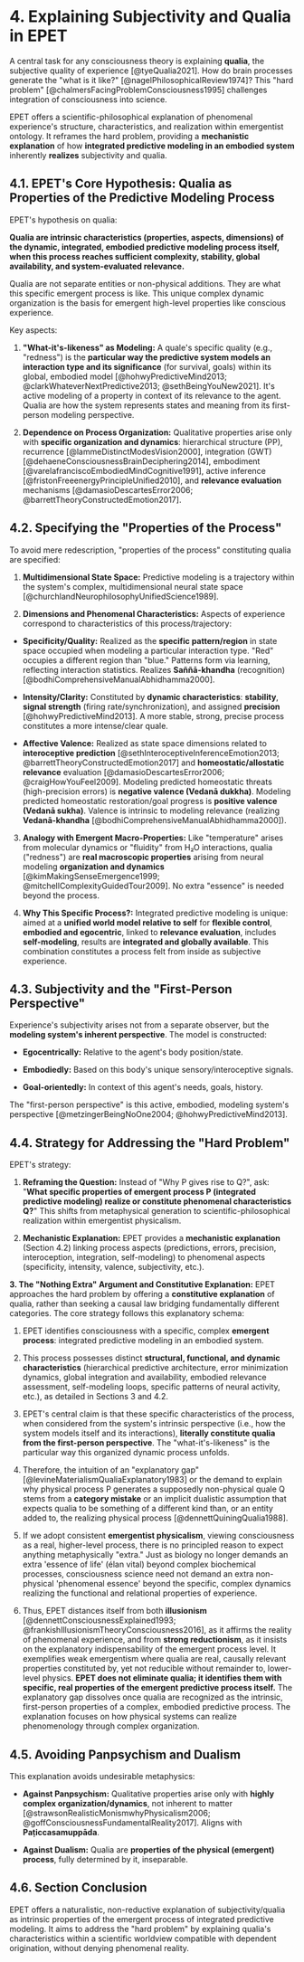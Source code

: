 
# 4. Explaining Subjectivity and Qualia in EPET

A central task for any consciousness theory is explaining **qualia**, the subjective quality of experience [@tyeQualia2021]. How do brain processes generate the "what is it like?" [@nagelPhilosophicalReview1974]? This "hard problem" [@chalmersFacingProblemConsciousness1995] challenges integration of consciousness into science.

EPET offers a scientific-philosophical explanation of phenomenal experience's structure, characteristics, and realization within emergentist ontology. It reframes the hard problem, providing a **mechanistic explanation** of how **integrated predictive modeling in an embodied system** inherently **realizes** subjectivity and qualia.


## 4.1. EPET's Core Hypothesis: Qualia as Properties of the Predictive Modeling Process

EPET's hypothesis on qualia:

**Qualia are intrinsic characteristics (properties, aspects, dimensions) of the dynamic, integrated, embodied predictive modeling process itself, when this process reaches sufficient complexity, stability, global availability, and system-evaluated relevance.**

Qualia are not separate entities or non-physical additions. They are what this specific emergent process is like. This unique complex dynamic organization is the basis for emergent high-level properties like conscious experience.

Key aspects:

1.  **"What-it's-likeness" as Modeling:** A quale's specific quality (e.g., "redness") is the **particular way the predictive system models an interaction type and its significance** (for survival, goals) within its global, embodied model [@hohwyPredictiveMind2013; @clarkWhateverNextPredictive2013; @sethBeingYouNew2021]. It's active modeling of a property in context of its relevance to the agent. Qualia are how the system represents states and meaning from its first-person modeling perspective.

2.  **Dependence on Process Organization:** Qualitative properties arise only with **specific organization and dynamics**: hierarchical structure (PP), recurrence [@lammeDistinctModesVision2000], integration (GWT) [@dehaeneConsciousnessBrainDeciphering2014], embodiment [@varelafranciscoEmbodiedMindCognitive1991], active inference [@fristonFreeenergyPrincipleUnified2010], and **relevance evaluation** mechanisms [@damasioDescartesError2006; @barrettTheoryConstructedEmotion2017].


## 4.2. Specifying the "Properties of the Process"

To avoid mere redescription, "properties of the process" constituting qualia are specified:

1.  **Multidimensional State Space:** Predictive modeling is a trajectory within the system's complex, multidimensional neural state space [@churchlandNeurophilosophyUnifiedScience1989].

2.  **Dimensions and Phenomenal Characteristics:** Aspects of experience correspond to characteristics of this process/trajectory:

-  **Specificity/Quality:** Realized as the **specific pattern/region** in state space occupied when modeling a particular interaction type. "Red" occupies a different region than "blue." Patterns form via learning, reflecting interaction statistics. Realizes **Saññā-khandha** (recognition) [@bodhiComprehensiveManualAbhidhamma2000].

-  **Intensity/Clarity:** Constituted by **dynamic characteristics**: **stability**, **signal strength** (firing rate/synchronization), and assigned **precision** [@hohwyPredictiveMind2013]. A more stable, strong, precise process constitutes a more intense/clear quale.

-  **Affective Valence:** Realized as state space dimensions related to **interoceptive prediction** [@sethInteroceptiveInferenceEmotion2013; @barrettTheoryConstructedEmotion2017] and **homeostatic/allostatic relevance** evaluation [@damasioDescartesError2006; @craigHowYouFeel2009]. Modeling predicted homeostatic threats (high-precision errors) is **negative valence (Vedanā dukkha)**. Modeling predicted homeostatic restoration/goal progress is **positive valence (Vedanā sukha)**. Valence is intrinsic to modeling relevance (realizing **Vedanā-khandha** [@bodhiComprehensiveManualAbhidhamma2000]).

3.  **Analogy with Emergent Macro-Properties:** Like "temperature" arises from molecular dynamics or "fluidity" from H₂O interactions, qualia ("redness") are **real macroscopic properties** arising from neural modeling **organization and dynamics** [@kimMakingSenseEmergence1999; @mitchellComplexityGuidedTour2009]. No extra "essence" is needed beyond the process.

4.  **Why This Specific Process?:** Integrated predictive modeling is unique: aimed at a **unified world model relative to self** for **flexible control**, **embodied and egocentric**, linked to **relevance evaluation**, includes **self-modeling**, results are **integrated and globally available**. This combination constitutes a process felt from inside as subjective experience.


## 4.3. Subjectivity and the "First-Person Perspective"

Experience's subjectivity arises not from a separate observer, but the **modeling system's inherent perspective**. The model is constructed:

-  **Egocentrically:** Relative to the agent's body position/state.

-  **Embodiedly:** Based on this body's unique sensory/interoceptive signals.

-  **Goal-orientedly:** In context of this agent's needs, goals, history.

The "first-person perspective" is this active, embodied, modeling system's perspective [@metzingerBeingNoOne2004; @hohwyPredictiveMind2013].


## 4.4. Strategy for Addressing the "Hard Problem"

EPET's strategy:

1.  **Reframing the Question:** Instead of "Why P gives rise to Q?", ask: "**What specific properties of emergent process P (integrated predictive modeling) realize or constitute phenomenal characteristics Q?**" This shifts from metaphysical generation to scientific-philosophical realization within emergentist physicalism.

2.  **Mechanistic Explanation:** EPET provides a **mechanistic explanation** (Section 4.2) linking process aspects (predictions, errors, precision, interoception, integration, self-modeling) to phenomenal aspects (specificity, intensity, valence, subjectivity, etc.).

**3. The "Nothing Extra" Argument and Constitutive Explanation:** EPET approaches the hard problem by offering a **constitutive explanation** of qualia, rather than seeking a causal law bridging fundamentally different categories. The core strategy follows this explanatory schema:

1. EPET identifies consciousness with a specific, complex **emergent process**: integrated predictive modeling in an embodied system.

2. This process possesses distinct **structural, functional, and dynamic characteristics** (hierarchical predictive architecture, error minimization dynamics, global integration and availability, embodied relevance assessment, self-modeling loops, specific patterns of neural activity, etc.), as detailed in Sections 3 and 4.2.

3. EPET's central claim is that these specific characteristics of the process, when considered from the system's intrinsic perspective (i.e., how the system models itself and its interactions), **literally constitute qualia from the first-person perspective**. The "what-it's-likeness" is the particular way this organized dynamic process unfolds.

4. Therefore, the intuition of an "explanatory gap" [@levineMaterialismQualiaExplanatory1983] or the demand to explain why physical process P generates a supposedly non-physical quale Q stems from a **category mistake** or an implicit dualistic assumption that expects qualia to be something of a different kind than, or an entity added to, the realizing physical process [@dennettQuiningQualia1988].

5. If we adopt consistent **emergentist physicalism**, viewing consciousness as a real, higher-level process, there is no principled reason to expect anything metaphysically "extra." Just as biology no longer demands an extra 'essence of life' (élan vital) beyond complex biochemical processes, consciousness science need not demand an extra non-physical 'phenomenal essence' beyond the specific, complex dynamics realizing the functional and relational properties of experience.

6. Thus, EPET distances itself from both **illusionism** [@dennettConsciousnessExplained1993; @frankishIllusionismTheoryConsciousness2016], as it affirms the reality of phenomenal experience, and from **strong reductionism**, as it insists on the explanatory indispensability of the emergent process level. It exemplifies weak emergentism where qualia are real, causally relevant properties constituted by, yet not reducible without remainder to, lower-level physics. **EPET does not eliminate qualia; it identifies them with specific, real properties of the emergent predictive process itself.** The explanatory gap dissolves once qualia are recognized as the intrinsic, first-person properties of a complex, embodied predictive process. The explanation focuses on how physical systems can realize phenomenology through complex organization.


## 4.5. Avoiding Panpsychism and Dualism

This explanation avoids undesirable metaphysics:

-  **Against Panpsychism:** Qualitative properties arise only with **highly complex organization/dynamics**, not inherent to matter [@strawsonRealisticMonismwhyPhysicalism2006; @goffConsciousnessFundamentalReality2017]. Aligns with **Paṭiccasamuppāda**.

-  **Against Dualism:** Qualia are **properties of the physical (emergent) process**, fully determined by it, inseparable.


## 4.6. Section Conclusion

EPET offers a naturalistic, non-reductive explanation of subjectivity/qualia as intrinsic properties of the emergent process of integrated predictive modeling. It aims to address the "hard problem" by explaining qualia's characteristics within a scientific worldview compatible with dependent origination, without denying phenomenal reality.
